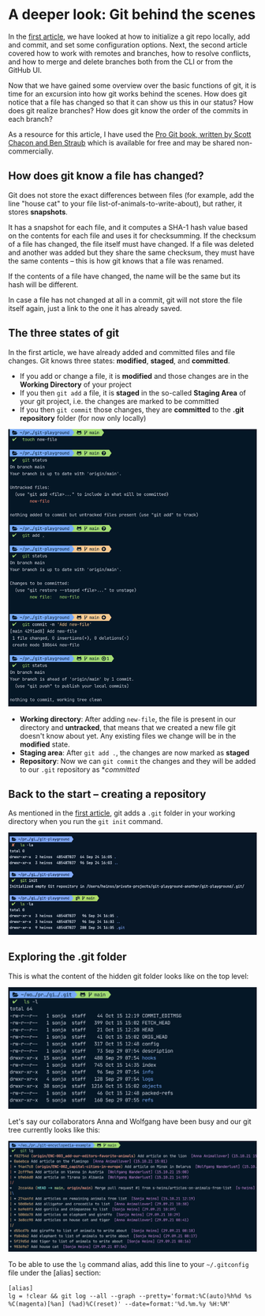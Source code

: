 # A deeper look: Git behind the scenes

In the [first article](https://dev.to/sheins/-a-practical-introduction-to-git-jumping-in-with-both-feet-2o56), we have looked at how to initialize a git repo locally, add and commit, and set some configuration options.
Next, the second article covered how to work with remotes and branches, how to resolve conflicts, and how to merge and delete branches both from the CLI or from the GitHub UI.

Now that we have gained some overview over the basic functions of git, it is time for an excursion into how git works behind the scenes. How does git notice that a file has changed so that it can show us this in our status? How does git realize branches? How does git know the order of the commits in each branch?

As a resource for this article, I have used the [Pro Git book, written by Scott Chacon and Ben Straub](https://git-scm.com/book/en/v2) which is available for free and may be shared non-commercially.

## How does git know a file has changed?

Git does not store the exact differences between files (for example, add the line "house cat" to your file list-of-animals-to-write-about), but rather, it stores **snapshots**.

It has a snapshot for each file, and it computes a SHA-1 hash value based on the contents for each file and uses it for checksumming. If the checksum of a file has changed, the file itself must have changed. If a file was deleted and another was added but they share the same checksum, they must have the same contents – this is how git knows that a file was renamed.

If the contents of a file have changed, the name will be the same but its hash will be different.

In case a file has not changed at all in a commit, git will not store the file itself again, just a link to the one it has already saved.

## The three states of git

In the first article, we have already added and committed files and file changes. Git knows three states: **modified**, **staged**, and **committed**.

* If you add or change a file, it is **modified** and those changes are in the **Working Directory** of your project
* If you then `git add` a file, it is **staged** in the so-called **Staging Area** of your git project, i.e. the changes are marked to be committed
* If you then `git commit` those changes, they are **committed** to the **.git repository** folder (for now only locally)

![](git-states.png)

* **Working directory**: After adding `new-file`, the file is present in our directory and **untracked**, that means that we created a new file git doesn't know about yet. Any existing files we change will be in the **modified** state.
* **Staging area**: After `git add .`, the changes are now marked as **staged**
* **Repository**: Now we can `git commit` the changes and they will be added to our `.git` repository as **committed*

## Back to the start – creating a repository

As mentioned in the [first article](https://dev.to/sheins/-a-practical-introduction-to-git-jumping-in-with-both-feet-2o56), git adds a `.git` folder in your working directory when you run the `git init` command.

![Initializing the repository creates a hidden `.git` folder](initialize-git.png)

## Exploring the .git folder

This is what the content of the hidden git folder looks like on the top level:

![Contents of the hidden git folder at the top level](toplevel-hidden-git-folder.png)



Let's say our collaborators Anna and Wolfgang have been busy and our git tree currently looks like this:

![The current git tree](current-git-tree.png)

To be able to use the `lg` command alias, add this line to your `~/.gitconfig` file under the [alias] section:

```shell
[alias]
lg = !clear && git log --all --graph --pretty='format:%C(auto)%h%d %s  %C(magenta)[%an] (%ad)%C(reset)' --date=format:'%d.%m.%y %H:%M'
```
